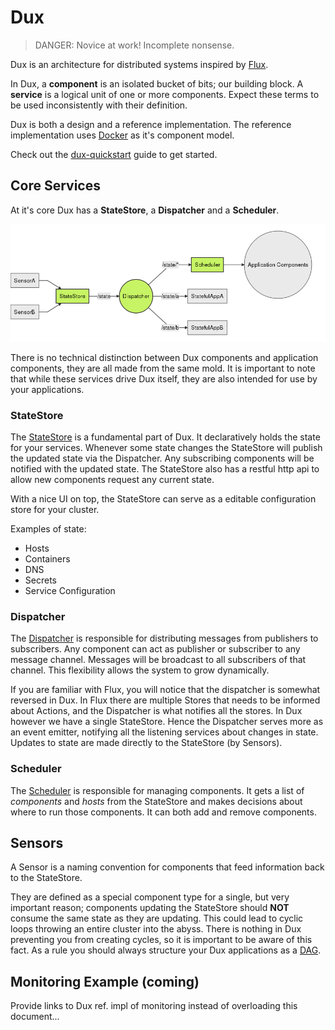 # Dux

> DANGER: Novice at work! Incomplete nonsense.

Dux is an architecture for distributed systems inspired by [Flux](https://facebook.github.io/flux/).

In Dux, a **component** is an isolated bucket of bits; our building block. A **service** is a logical unit of one or more components. Expect these terms to be used inconsistently with their definition. 

Dux is both a design and a reference implementation. The reference implementation uses [Docker](https://www.docker.com/) as it's component model. 

Check out the [dux-quickstart](https://github.com/asbjornenge/dux-quickstart) guide to get started.

## Core Services 

At it's core Dux has a **StateStore**, a **Dispatcher** and a **Scheduler**.

![core](core.mermaid.png)

There is no technical distinction between Dux components and application components, they are all made from the same mold. It is important to note that while these services drive Dux itself, they are also intended for use by your applications. 

### StateStore

The [StateStore](https://github.com/asbjornenge/dux-statestore) is a fundamental part of Dux. It declaratively holds the state for your services. Whenever some state changes the StateStore will publish the updated state via the Dispatcher. Any subscribing components will be notified with the updated state. The StateStore also has a restful http api to allow new components request any current state.

With a nice UI on top, the StateStore can serve as a editable configuration store for your cluster.

Examples of state:

* Hosts
* Containers
* DNS
* Secrets
* Service Configuration

### Dispatcher

The [Dispatcher](https://github.com/asbjornenge/dux-dispatcher) is responsible for distributing messages from publishers to subscribers. Any component can act as publisher or subscriber to any message channel. Messages will be broadcast to all subscribers of that channel. This flexibility allows the system to grow dynamically.

If you are familiar with Flux, you will notice that the dispatcher is somewhat reversed in Dux. In Flux there are multiple Stores that needs to be informed about Actions, and the Dispatcher is what notifies all the stores. In Dux however we have a single StateStore. Hence the Dispatcher serves more as an event emitter, notifying all the listening services about changes in state. Updates to state are made directly to the StateStore (by Sensors).

### Scheduler

The [Scheduler](https://github.com/asbjornenge/dux-scheduler) is responsible for managing components. It gets a list of *components* and *hosts* from the StateStore and makes decisions about where to run those components. It can both add and remove components.

## Sensors

A Sensor is a naming convention for components that feed information back to the StateStore. 

They are defined as a special component type for a single, but very important reason; components updating the StateStore should **NOT** consume the same state as they are updating. This could lead to cyclic loops throwing an entire cluster into the abyss. There is nothing in Dux preventing you from creating cycles, so it is important to be aware of this fact. As a rule you should always structure your Dux applications as a [DAG](http://en.wikipedia.org/wiki/Directed_acyclic_graph).

## Monitoring Example (coming)

Provide links to Dux ref. impl of monitoring instead of overloading this document...
